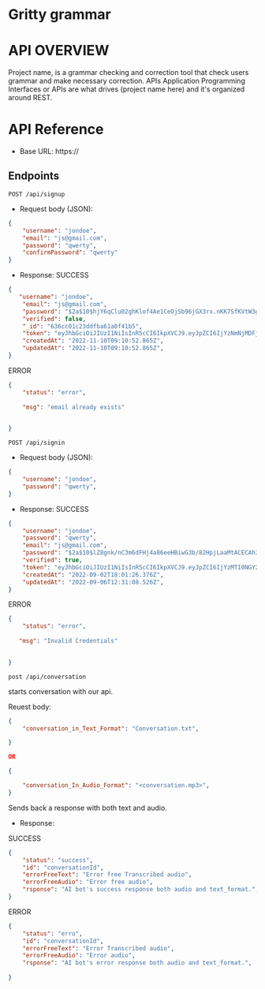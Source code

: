 # Gritty grammar

# API OVERVIEW
Project name, is a grammar checking and correction tool that check users grammar and make necessary correction.
APIs Application Programming Interfaces or APIs are what drives (project name here) and it's organized around REST.

# API Reference
- Base URL: https://

## Endpoints

`POST /api/signup`

- Request body (JSON):

```json
{
    "username": "jondoe",
    "email": "js@gmail.com",
    "password": "qwerty",
    "confirmPassword": "qwerty"
}
```
- Response:
SUCCESS

```json
{
   "username": "jondoe",
    "email": "js@gmail.com",
    "password": "$2a$10$hjY6qClu02ghKlof4Ae1CeOjSb96jGX3rx.nKK7SfKVtW3gG05g.a",
    "verified": false,
    "_id": "636cc01c23ddfba61a0f41b5",
    "token": "eyJhbGciOiJIUzI1NiIsInR5cCI6IkpXVCJ9.eyJpZCI6IjYzNmNjMDFjMjNkZGZiYTYxYTBmNDFiNSIsImVtYWlsIjoiYWthbmJpb2xhd2FsZTIwMjJAZ21haWwuY29tIiwiaWF0IjoxNjY4MDcxNDUyfQ.A4oHvVupcZb5iVghy9Qr5vdDu0bN6Kds-bLUcAR3fbs",
    "createdAt": "2022-11-10T09:10:52.865Z",
    "updatedAt": "2022-11-10T09:10:52.865Z",
}

```


ERROR

```json
{
    "status": "error",
    
    "msg": "email already exists"

    
}
```

`POST /api/signin`

- Request body (JSON):

```json
{
    "username": "jondoe",
    "password": "qwerty",
}
```
- Response:
SUCCESS

```json
{   
    "username": "jondoe",
    "password": "qwerty",
    "email": "js@gmail.com",
    "password": "$2a$10$lZ8gnk/nC3m6dFHj4a86eeHBiwG3b/82HpjLaaMtACECAh3XnsIxq",
    "verified": true,
    "token": "eyJhbGciOiJIUzI1NiIsInR5cCI6IkpXVCJ9.eyJpZCI6IjYzMTI0NGY2YWVhZGE1ZTMyM2M2OTQ5YSIsImVtYWlsIjoid2FsZXR0OTVAZ21haWwuY29tIiwiaWF0IjoxNjY4MDcxNzk0fQ.y0RCIrFdN5IUq7K2mAIaEPtVlTgOzvFVU1R5CZ6qoK8",
    "createdAt": "2022-09-02T18:01:26.376Z",
    "updatedAt": "2022-09-06T12:31:08.526Z",
}

```


ERROR

```json
{
    "status": "error",
    
   "msg": "Invalid Credentials"

    
}
```

`post /api/conversation`

starts conversation with our api.

Reuest body:

```json
{
    "conversation_in_Text_Format": "Conversation.txt",

}

OR

{

    "conversation_In_Audio_Format": "<conversation.mp3>",
}

```
Sends back a response with both text and  audio.

- Response:

SUCCESS

```json
{
    "status": "success",
    "id": "conversationId",
    "errorFreeText": "Error free Transcribed audio",
    "errorFreeAudio": "Error free audio",
    "rsponse": "AI bot's success response both audio and text_format.",
}

```


ERROR

```json
{
    "status": "erro",
    "id": "conversationId",
    "errorFreeText": "Error Transcribed audio",
    "errorFreeAudio": "Error audio",
    "rsponse": "AI bot's error response both audio and text_format.",
    
}
```


